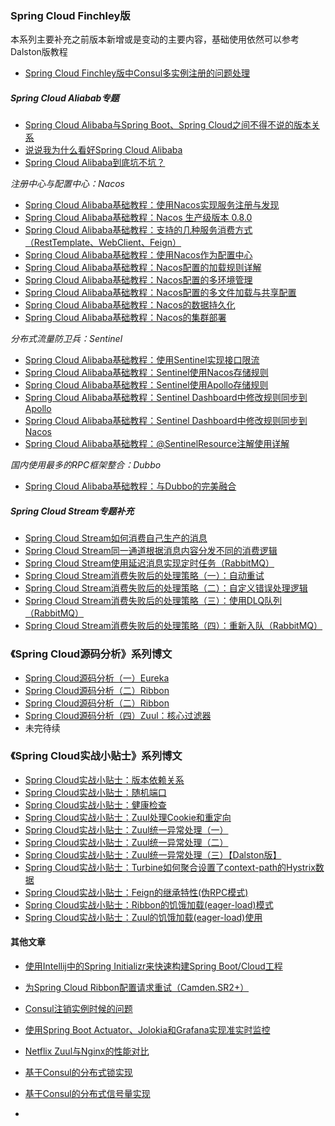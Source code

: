 ### Spring Cloud Finchley版

本系列主要补充之前版本新增或是变动的主要内容，基础使用依然可以参考Dalston版教程

- [Spring Cloud Finchley版中Consul多实例注册的问题处理](http://blog.didispace.com/Spring-Cloud-Finchley-Consul-InstanceId/)

##### Spring Cloud Aliabab专题

- [Spring Cloud Alibaba与Spring Boot、Spring Cloud之间不得不说的版本关系](http://blog.didispace.com/spring-cloud-alibaba-version/)
- [说说我为什么看好Spring Cloud Alibaba](http://blog.didispace.com/spring-cloud-alibaba-significance/)
- [Spring Cloud Alibaba到底坑不坑？](http://blog.didispace.com/bo-kengdie-spring-cloud-alibaba/)

*注册中心与配置中心：Nacos*

- [Spring Cloud Alibaba基础教程：使用Nacos实现服务注册与发现](http://blog.didispace.com/spring-cloud-alibaba-1/)
- [Spring Cloud Alibaba基础教程：Nacos 生产级版本 0.8.0](http://blog.didispace.com/spring-cloud-alibaba-nacos-1/)
- [Spring Cloud Alibaba基础教程：支持的几种服务消费方式（RestTemplate、WebClient、Feign）](http://blog.didispace.com/spring-cloud-alibaba-2/)
- [Spring Cloud Alibaba基础教程：使用Nacos作为配置中心](http://blog.didispace.com/spring-cloud-alibaba-3/)
- [Spring Cloud Alibaba基础教程：Nacos配置的加载规则详解](http://blog.didispace.com/spring-cloud-alibaba-nacos-config-1/)
- [Spring Cloud Alibaba基础教程：Nacos配置的多环境管理](http://blog.didispace.com/spring-cloud-alibaba-nacos-config-2/)
- [Spring Cloud Alibaba基础教程：Nacos配置的多文件加载与共享配置](http://blog.didispace.com/spring-cloud-alibaba-nacos-config-3/)
- [Spring Cloud Alibaba基础教程：Nacos的数据持久化](http://blog.didispace.com/spring-cloud-alibaba-4/)
- [Spring Cloud Alibaba基础教程：Nacos的集群部署](http://blog.didispace.com/spring-cloud-alibaba-5/)

*分布式流量防卫兵：Sentinel*

- [Spring Cloud Alibaba基础教程：使用Sentinel实现接口限流](http://blog.didispace.com/spring-cloud-alibaba-sentinel-1/)
- [Spring Cloud Alibaba基础教程：Sentinel使用Nacos存储规则](http://blog.didispace.com/spring-cloud-alibaba-sentinel-2-1/)
- [Spring Cloud Alibaba基础教程：Sentinel使用Apollo存储规则](http://blog.didispace.com/spring-cloud-alibaba-sentinel-2-2/)
- [Spring Cloud Alibaba基础教程：Sentinel Dashboard中修改规则同步到Apollo](http://blog.didispace.com/spring-cloud-alibaba-sentinel-2-3/)
- [Spring Cloud Alibaba基础教程：Sentinel Dashboard中修改规则同步到Nacos](http://blog.didispace.com/spring-cloud-alibaba-sentinel-2-4/)
- [Spring Cloud Alibaba基础教程：@SentinelResource注解使用详解](http://blog.didispace.com/spring-cloud-alibaba-sentinel-2-5/)

*国内使用最多的RPC框架整合：Dubbo*

- [Spring Cloud Alibaba基础教程：与Dubbo的完美融合](http://blog.didispace.com/spring-cloud-alibaba-dubbo-1/)

##### Spring Cloud Stream专题补充

- [Spring Cloud Stream如何消费自己生产的消息](http://blog.didispace.com/spring-cloud-starter-finchley-7-1)
- [Spring Cloud Stream同一通道根据消息内容分发不同的消费逻辑](http://blog.didispace.com/spring-cloud-starter-finchley-7-6)
- [Spring Cloud Stream使用延迟消息实现定时任务（RabbitMQ）](http://blog.didispace.com/spring-cloud-starter-finchley-7-7)
- [Spring Cloud Stream消费失败后的处理策略（一）：自动重试](http://blog.didispace.com/spring-cloud-starter-finchley-7-2)
- [Spring Cloud Stream消费失败后的处理策略（二）：自定义错误处理逻辑](http://blog.didispace.com/spring-cloud-starter-finchley-7-3)
- [Spring Cloud Stream消费失败后的处理策略（三）：使用DLQ队列（RabbitMQ）](http://blog.didispace.com/spring-cloud-starter-finchley-7-4)
- [Spring Cloud Stream消费失败后的处理策略（四）：重新入队（RabbitMQ）](http://blog.didispace.com/spring-cloud-starter-finchley-7-5)









### 《Spring Cloud源码分析》系列博文

- [Spring Cloud源码分析（一）Eureka](http://blog.didispace.com/springcloud-sourcecode-eureka/)
- [Spring Cloud源码分析（二）Ribbon](http://blog.didispace.com/springcloud-sourcecode-ribbon/)
- [Spring Cloud源码分析（二）Ribbon](http://blog.didispace.com/springcloud-sourcecode-ribbon/)
- [Spring Cloud源码分析（四）Zuul：核心过滤器](http://blog.didispace.com/spring-cloud-source-zuul/)
- 未完待续

### 《Spring Cloud实战小贴士》系列博文

- [Spring Cloud实战小贴士：版本依赖关系](http://blog.didispace.com/spring-cloud-tips-1/)
- [Spring Cloud实战小贴士：随机端口](http://blog.didispace.com/spring-cloud-tips-2/)
- [Spring Cloud实战小贴士：健康检查](http://blog.didispace.com/spring-cloud-tips-3/)
- [Spring Cloud实战小贴士：Zuul处理Cookie和重定向](http://blog.didispace.com/spring-cloud-zuul-cookie-redirect/)
- [Spring Cloud实战小贴士：Zuul统一异常处理（一）](http://blog.didispace.com/spring-cloud-zuul-exception/)
- [Spring Cloud实战小贴士：Zuul统一异常处理（二）](http://blog.didispace.com/spring-cloud-zuul-exception-2/)
- [Spring Cloud实战小贴士：Zuul统一异常处理（三）【Dalston版】](http://blog.didispace.com/spring-cloud-zuul-exception-3/)
- [Spring Cloud实战小贴士：Turbine如何聚合设置了context-path的Hystrix数据](http://blog.didispace.com/spring-cloud-tips-4/)
- [Spring Cloud实战小贴士：Feign的继承特性(伪RPC模式)](http://blog.didispace.com/spring-cloud-tips-feign-rpc/)
- [Spring Cloud实战小贴士：Ribbon的饥饿加载(eager-load)模式](http://blog.didispace.com/spring-cloud-tips-ribbon-eager/)
- [Spring Cloud实战小贴士：Zuul的饥饿加载(eager-load)使用](http://blog.didispace.com/spring-cloud-tips-zuul-eager/)

#### 其他文章

- [使用Intellij中的Spring Initializr来快速构建Spring Boot/Cloud工程](http://blog.didispace.com/spring-initializr-in-intellij/)
- [为Spring Cloud Ribbon配置请求重试（Camden.SR2+）](http://blog.didispace.com/spring-cloud-ribbon-failed-retry/)
- [Consul注销实例时候的问题](http://blog.didispace.com/consul-deregister/)
- [使用Spring Boot Actuator、Jolokia和Grafana实现准实时监控](http://blog.didispace.com/spring-boot-jolokia-grafana-monitor/)
- [Netflix Zuul与Nginx的性能对比](http://blog.didispace.com/zuul-vs-nginx-performance/)
- [基于Consul的分布式锁实现](http://blog.didispace.com/spring-cloud-consul-lock-and-semphore/)
- [基于Consul的分布式信号量实现](http://blog.didispace.com/spring-cloud-consul-lock-and-semphore-2/)

- 
